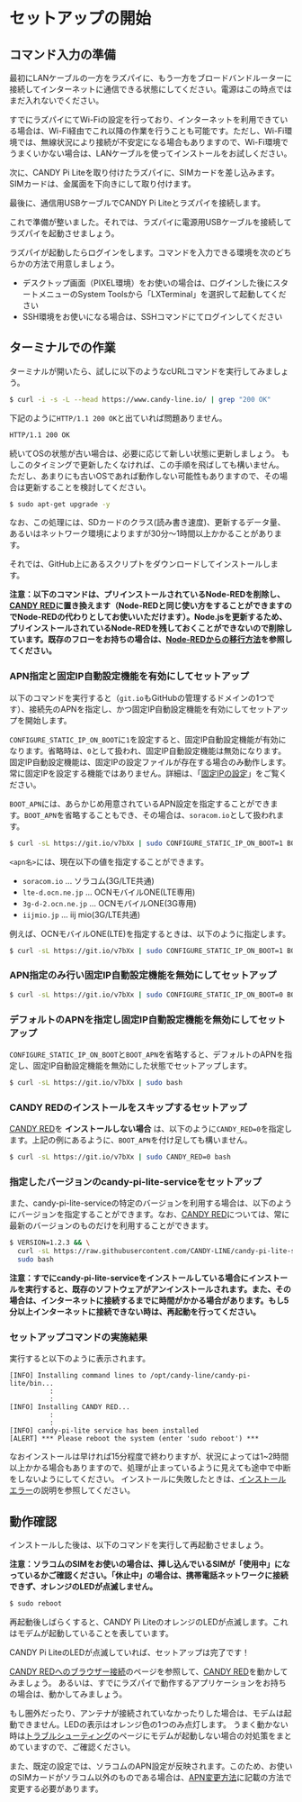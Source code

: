 <!-- toc -->

# セットアップの開始

## コマンド入力の準備

最初にLANケーブルの一方をラズパイに、もう一方をブロードバンドルーターに接続してインターネットに通信できる状態にしてください。電源はこの時点ではまだ入れないでください。

すでにラズパイにてWi-Fiの設定を行っており、インターネットを利用できている場合は、Wi-Fi経由でこれ以降の作業を行うことも可能です。ただし、Wi-Fi環境では、無線状況により接続が不安定になる場合もありますので、Wi-Fi環境でうまくいかない場合は、LANケーブルを使ってインストールをお試しください。

次に、CANDY Pi Liteを取り付けたラズパイに、SIMカードを差し込みます。SIMカードは、金属面を下向きにして取り付けます。

最後に、通信用USBケーブルでCANDY Pi Liteとラズパイを接続します。

これで準備が整いました。それでは、ラズパイに電源用USBケーブルを接続してラズパイを起動させましょう。

ラズパイが起動したらログインをします。コマンドを入力できる環境を次のどちらかの方法で用意しましょう。

- デスクトップ画面（PIXEL環境）をお使いの場合は、ログインした後にスタートメニューのSystem Toolsから「LXTerminal」を選択して起動してください
- SSH環境をお使いになる場合は、SSHコマンドにてログインしてください

## ターミナルでの作業

ターミナルが開いたら、試しに以下のようなcURLコマンドを実行してみましょう。

```bash
$ curl -i -s -L --head https://www.candy-line.io/ | grep "200 OK"
```

下記のように`HTTP/1.1 200 OK`と出ていれば問題ありません。
```bash
HTTP/1.1 200 OK
```

続いてOSの状態が古い場合は、必要に応じて新しい状態に更新しましょう。
もしこのタイミングで更新したくなければ、この手順を飛ばしても構いません。
ただし、あまりにも古いOSであれば動作しない可能性もありますので、その場合は更新することを検討してください。
```bash
$ sudo apt-get upgrade -y
```
なお、この処理には、SDカードのクラス(読み書き速度)、更新するデータ量、あるいはネットワーク環境によりますが30分〜1時間以上かかることがあります。

それでは、GitHub上にあるスクリプトをダウンロードしてインストールします。

**注意：以下のコマンドは、プリインストールされているNode-REDを削除し、[CANDY RED](https://github.com/CANDY-LINE/candy-red)に置き換えます（Node-REDと同じ使い方をすることができますのでNode-REDの代わりとしてお使いいただけます）。Node.jsを更新するため、プリインストールされているNode-REDを残しておくことができないので削除しています。既存のフローをお持ちの場合は、[Node-REDからの移行方法](node-red-migration.md)を参照してください。**

### APN指定と固定IP自動設定機能を有効にしてセットアップ

以下のコマンドを実行すると（`git.io`もGitHubの管理するドメインの1つです）、接続先のAPNを指定し、かつ固定IP自動設定機能を有効にしてセットアップを開始します。

`CONFIGURE_STATIC_IP_ON_BOOT`に`1`を設定すると、固定IP自動設定機能が有効になります。省略時は、`0`として扱われ、固定IP自動設定機能は無効になります。固定IP自動設定機能は、固定IPの設定ファイルが存在する場合のみ動作します。常に固定IPを設定する機能ではありません。詳細は、「[固定IPの設定](/configuration/ether-static-ip.md)」をご覧ください。

`BOOT_APN`には、あらかじめ用意されているAPN設定を指定することができます。`BOOT_APN`を省略することもでき、その場合は、`soracom.io`として扱われます。

```bash
$ curl -sL https://git.io/v7bXx | sudo CONFIGURE_STATIC_IP_ON_BOOT=1 BOOT_APN=<apn名> bash
```
`<apn名>`には、現在以下の値を指定することができます。

- `soracom.io` ... ソラコム(3G/LTE共通)
- `lte-d.ocn.ne.jp` ... OCNモバイルONE(LTE専用)
- `3g-d-2.ocn.ne.jp` ... OCNモバイルONE(3G専用)
- `iijmio.jp` ... iij mio(3G/LTE共通)

例えば、OCNモバイルONE(LTE)を指定するときは、以下のように指定します。

```bash
$ curl -sL https://git.io/v7bXx | sudo CONFIGURE_STATIC_IP_ON_BOOT=1 BOOT_APN=lte-d.ocn.ne.jp bash
```

### APN指定のみ行い固定IP自動設定機能を無効にしてセットアップ

```bash
$ curl -sL https://git.io/v7bXx | sudo CONFIGURE_STATIC_IP_ON_BOOT=0 BOOT_APN=<apn名> bash
```

### デフォルトのAPNを指定し固定IP自動設定機能を無効にしてセットアップ

`CONFIGURE_STATIC_IP_ON_BOOT`と`BOOT_APN`を省略すると、デフォルトのAPNを指定し、固定IP自動設定機能を無効にした状態でセットアップします。

```bash
$ curl -sL https://git.io/v7bXx | sudo bash
```

### CANDY REDのインストールをスキップするセットアップ

[CANDY RED](https://github.com/CANDY-LINE/candy-red)を **インストールしない場合** は、以下のように`CANDY_RED=0`を指定します。上記の例にあるように、`BOOT_APN`を付け足しても構いません。
```bash
$ curl -sL https://git.io/v7bXx | sudo CANDY_RED=0 bash
```

### 指定したバージョンのcandy-pi-lite-serviceをセットアップ

また、candy-pi-lite-serviceの特定のバージョンを利用する場合は、以下のようにバージョンを指定することができます。なお、[CANDY RED](https://github.com/CANDY-LINE/candy-red)については、常に最新のバージョンのものだけを利用することができます。
```bash
$ VERSION=1.2.3 && \
  curl -sL https://raw.githubusercontent.com/CANDY-LINE/candy-pi-lite-service/${VERSION}/install.sh | \
  sudo bash
```

**注意：すでにcandy-pi-lite-serviceをインストールしている場合にインストールを実行すると、既存のソフトウェアがアンインストールされます。また、その場合は、インターネットに接続するまでに時間がかかる場合があります。もし5分以上インターネットに接続できない時は、再起動を行ってください。**

### セットアップコマンドの実施結果

実行すると以下のように表示されます。

    [INFO] Installing command lines to /opt/candy-line/candy-pi-lite/bin...
              :
              :
    [INFO] Installing CANDY RED...
              :
              :
    [INFO] candy-pi-lite service has been installed
    [ALERT] *** Please reboot the system (enter 'sudo reboot') ***

なおインストールは早ければ15分程度で終わりますが、状況によっては1~2時間以上かかる場合もありますので、処理が止まっているように見えても途中で中断をしないようにしてください。
インストールに失敗したときは、[インストールエラー](installation-errors.md)の説明を参照してください。

## 動作確認

インストールした後は、以下のコマンドを実行して再起動させましょう。

**注意：ソラコムのSIMをお使いの場合は、挿し込んでいるSIMが「使用中」になっているかご確認ください。「休止中」の場合は、携帯電話ネットワークに接続できず、オレンジのLEDが点滅しません。**

```bash
$ sudo reboot
```

再起動後しばらくすると、CANDY Pi LiteのオレンジのLEDが点滅します。これはモデムが起動していることを表しています。

CANDY Pi LiteのLEDが点滅していれば、セットアップは完了です！

[CANDY REDへのブラウザー接続](browsing-candy-red.md)のページを参照して、[CANDY RED](https://github.com/CANDY-LINE/candy-red)を動かしてみましょう。
あるいは、すでにラズパイで動作するアプリケーションをお持ちの場合は、動かしてみましょう。

もし圏外だったり、アンテナが接続されていなかったりした場合は、モデムは起動できません。LEDの表示はオレンジ色の1つのみ点灯します。
うまく動かない時は[トラブルシューティング](/troubleshooting.md)のページにモデムが起動しない場合の対処策をまとめていますので、ご確認ください。

また、既定の設定では、ソラコムのAPN設定が反映されます。このため、お使いのSIMカードがソラコム以外のものである場合は、[APN変更方法](/configuration/apn.md)に記載の方法で変更する必要があります。
